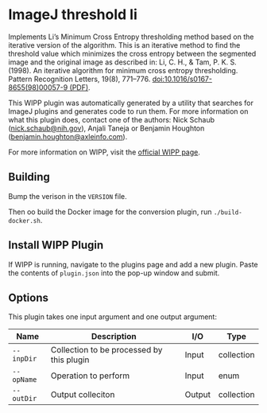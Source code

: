 # ImageJ threshold li

Implements Li’s Minimum Cross Entropy thresholding method based on the iterative 
version of the algorithm. This is an iterative method to find the threshold 
value which minimizes the cross entropy between the segmented image and the 
original image as described in: Li, C. H., & Tam, P. K. S. (1998). An iterative 
algorithm for minimum cross entropy thresholding. Pattern Recognition Letters, 
19(8), 771–776. [doi:10.1016/s0167-8655(98)00057-9 (PDF)](https://www.sciencedirect.com/science/article/abs/pii/S0167865598000579?via%3Dihub).


This WIPP plugin was automatically generated by a utility that searches for
ImageJ plugins and generates code to run them. For more information on what this
plugin does, contact one of the authors: Nick Schaub (nick.schaub@nih.gov), 
Anjali Taneja or Benjamin Houghton (benjamin.houghton@axleinfo.com).

For more information on WIPP, visit the [official WIPP page](https://isg.nist.gov/deepzoomweb/software/wipp).

## Building

Bump the verison in the `VERSION` file.

Then oo build the Docker image for the conversion plugin, run
`./build-docker.sh`.

## Install WIPP Plugin

If WIPP is running, navigate to the plugins page and add a new plugin.
Paste the contents of `plugin.json` into the pop-up window and submit.

## Options

This plugin takes one input argument and one output argument:

| Name          | Description             | I/O    | Type   |
|---------------|-------------------------|--------|--------|
| `--inpDir` | Collection to be processed by this plugin | Input | collection |
| `--opName` | Operation to perform | Input | enum |
| `--outDir` | Output colleciton | Output | collection |

